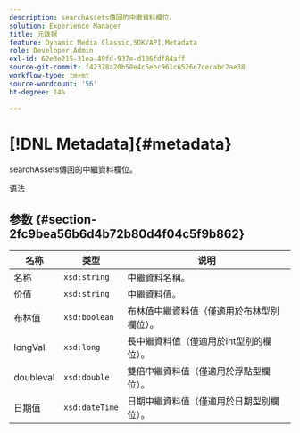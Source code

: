 ```yaml
---
description: searchAssets傳回的中繼資料欄位。
solution: Experience Manager
title: 元数据
feature: Dynamic Media Classic,SDK/API,Metadata
role: Developer,Admin
exl-id: 62e3e215-31ea-49fd-937e-d136fdf84aff
source-git-commit: f42378a20b58e4c5ebc961c6526d7cecabc2ae38
workflow-type: tm+mt
source-wordcount: '56'
ht-degree: 14%

---
```


# [!DNL Metadata]{#metadata}

searchAssets傳回的中繼資料欄位。

语法

## 参数 {#section-2fc9bea56b6d4b72b80d4f04c5f9b862}

| 名称 | 类型 | 说明 |
|---|---|---|
| 名称 | `xsd:string` | 中繼資料名稱。 |
| 价值 | `xsd:string` | 中繼資料值。 |
| 布林值 | `xsd:boolean` | 布林值中繼資料值（僅適用於布林型別欄位）。 |
| longVal | `xsd:long` | 長中繼資料值（僅適用於int型別的欄位）。 |
| doubleval | `xsd:double` | 雙倍中繼資料值（僅適用於浮點型欄位）。 |
| 日期值 | `xsd:dateTime` | 日期中繼資料值（僅適用於日期型別欄位）。 |
